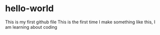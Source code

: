 # hello-world
This is my first github file
This is the first time I make something like this, I am learning about coding 
